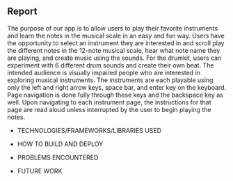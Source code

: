 ## Report

The purpose of our app is to allow users to play their favorite instruments and learn the notes in the musical scale in an easy and fun way. Users have the opportunity to select an instrument they are interested in and scroll play the different notes in the 12-note musical scale, hear what note name they are playing, and create music using the sounds. For the drumkit, users can experiment with 6 different drum sounds and create their own beat. The intended audience is visually impaired people who are interested in exploring musical instruments. The instruments are each playable using only the left and right arrow keys, space bar, and enter key on the keyboard. Page navigation is done fully through these keys and the backspace key as well. Upon navigating to each instrument page, the instructions for that page are read aloud unless interrupted by the user to begin playing the notes. 

* TECHNOLOGIES/FRAMEWORKS/LIBRARIES USED

* HOW TO BUILD AND DEPLOY

* PROBLEMS ENCOUNTERED 

* FUTURE WORK
